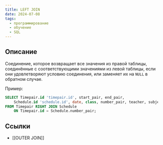 ```yaml
---
title: LEFT JOIN
date: 2024-07-08
tags:
  - программирование
  - обучение
  - SQL
---
```


## Описание
Соединение, которое возвращает все значения из правой таблицы, соединённые с соответствующими значениями из левой таблицы, если они удовлетворяют условию соединения, или заменяет их на `NULL` в обратном случае.

Пример:
```sql
SELECT Timepair.id 'timepair.id', start_pair, end_pair,
    Schedule.id 'schedule.id', date, class, number_pair, teacher, subject, classroom
FROM Timepair RIGHT JOIN Schedule 
	ON Timepair.id = Schedule.number_pair;
```

## Ссылки
- [[OUTER JOIN]]
